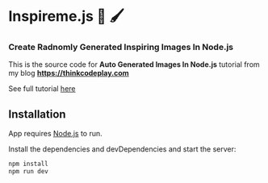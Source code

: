 # Inspireme.js 🎨 🖌️
### Create Radnomly Generated Inspiring Images In Node.js

This is the source code for **Auto Generated Images In Node.js** tutorial from my blog **https://thinkcodeplay.com**

See full tutorial [here]



## Installation

App requires [Node.js](https://nodejs.org/) to run.

Install the dependencies and devDependencies and start the server:

```sh
npm install
npm run dev
```


[//]: #
[here]: <https://thinkcodeplay.com/auto-generated-images-in-node-js/>
